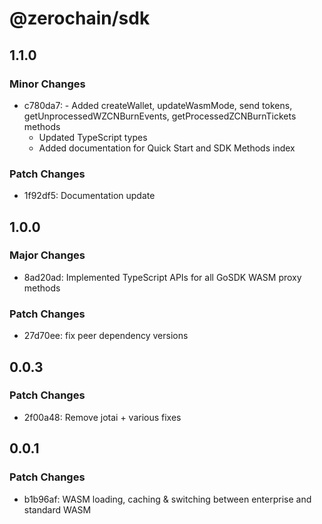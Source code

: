 # @zerochain/sdk

## 1.1.0

### Minor Changes

- c780da7: - Added createWallet, updateWasmMode, send tokens, getUnprocessedWZCNBurnEvents, getProcessedZCNBurnTickets methods
  - Updated TypeScript types
  - Added documentation for Quick Start and SDK Methods index

### Patch Changes

- 1f92df5: Documentation update

## 1.0.0

### Major Changes

- 8ad20ad: Implemented TypeScript APIs for all GoSDK WASM proxy methods

### Patch Changes

- 27d70ee: fix peer dependency versions

## 0.0.3

### Patch Changes

- 2f00a48: Remove jotai + various fixes

## 0.0.1

### Patch Changes

- b1b96af: WASM loading, caching & switching between enterprise and standard WASM
